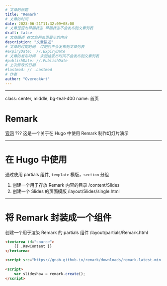 ```yaml
---
# 文章的标题
title: "Remark"
# 文章的时间
date: 2023-06-21T11:32:09+08:00
# 文章是否为草稿状态 草稿状态不会发布到文章列表
draft: false
# 文章描述 在文章列表页展示的内容
description: "文章描述"
# 文章的过期时间  过期后不会发布到文章列表
#expiryDate:  //.ExpiryDate
# 文章的发布时间  未到达发布时间不会发布到文章列表
#publishDate: //.PublishDate
# 上次修改的日期
#lastmod: // .Lastmod
# 作者
author: "OverookArt"
---
```



---
class: center, middle, bg-teal-400
name: 首页
# Remark  

[官网](https://remarkjs.com/#1)
???
这是一个关于在 Hugo 中使用 Remark 制作幻灯片演示

---

# 在 Hugo 中使用


通过使用 partials 组件, `template` 模版，`section` 分组


1. 创建一个用于存放 Remark 内容的目录 /content/Slides
2. 创建一个 Slides 的页面模版 /layout/Slides/single.html

---

# 将 Remark 封装成一个组件 

创建一个用于渲染 Remark 的 partials 组件 /layout/partials/Remark.html

``` html
<textarea id="source">
    {{ .RawContent }}
</textarea>

<script src="https://gnab.github.io/remark/downloads/remark-latest.min.js"/>
    
<script>
    var slideshow = remark.create();
</script>
```